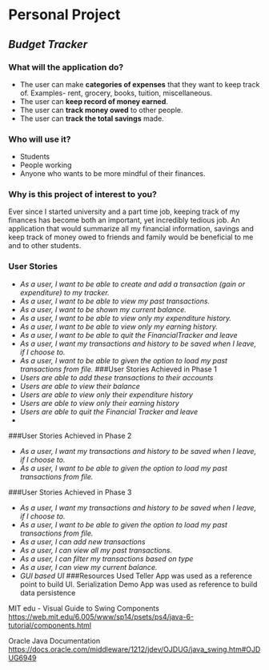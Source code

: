# **Personal Project**

## *Budget Tracker*

### What will the application do?
- The user can make **categories of expenses** that they want to keep track of. Examples- rent, grocery, books, tuition, miscellaneous. 
- The user can **keep record of money earned**. 
- The user can **track money owed** to other people.
- The user can **track the total savings** made.

### Who will use it?
- Students
- People working 
- Anyone who wants to be more mindful of their finances.

### Why is this project of interest to you?
Ever since I started university and a part time job, keeping track of my finances has become both an important, yet incredibly tedious job.
An application that would summarize all my financial information, savings and keep track of money owed to friends and family would be 
beneficial to me and to other students. 

### User Stories
- *As a user, I want to be able to create and add a transaction (gain or expenditure) to my tracker.*
- *As a user, I want to be able to view my past transactions.*
- *As a user, I want to be shown my current balance.*
- *As a user, I want to be able to view only my expenditure history.*
- *As a user, I want to be able to view only my earning history.*
- *As a user, I want to be able to quit the FinancialTracker and leave*
- *As a user, I want my transactions and history to be saved when I leave, if I choose to.*
- *As a user, I want to be able to given the option to load my past transactions from file.*
###User Stories Achieved in Phase 1
- *Users are able to add these transactions to their accounts*
- *Users are able to view their balance*
- *Users are able to view only their expenditure history*
- *Users are able to view only their earning history*
- *Users are able to quit the Financial Tracker and leave*
- 
###User Stories Achieved in Phase 2
- *As a user, I want my transactions and history to be saved when I leave, if I choose to.*
- *As a user, I want to be able to given the option to load my past transactions from file.*


###User Stories Achieved in Phase 3
- *As a user, I want my transactions and history to be saved when I leave, if I choose to.*
- *As a user, I want to be able to given the option to load my past transactions from file.*
- *As a user, I can add new transactions*
- *As a user, I can view all my past transactions.*
- *As a user, I can filter my transactions based on type*
- *As a user, I can view my current balance.*
- *GUI based UI*
###Resources Used
Teller App was used as a reference point to build UI.
Serialization Demo App was used as reference to build data persistence

MIT edu - Visual Guide to Swing Components
https://web.mit.edu/6.005/www/sp14/psets/ps4/java-6-tutorial/components.html

Oracle Java Documentation
https://docs.oracle.com/middleware/1212/jdev/OJDUG/java_swing.htm#OJDUG6949

